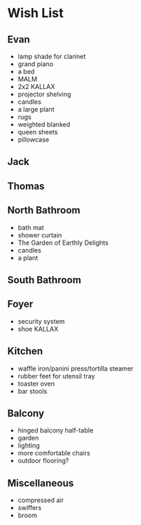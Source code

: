 # Wish List
## Evan
- lamp shade for clarinet
- grand piano
- a bed
- MALM
- 2x2 KALLAX
- projector shelving
- candles
- a large plant
- rugs
- weighted blanked
- queen sheets
- pillowcase

## Jack

## Thomas

## North Bathroom
- bath mat
- shower curtain
- The Garden of Earthly Delights
- candles
- a plant

## South Bathroom

## Foyer
- security system
- shoe KALLAX

## Kitchen
- waffle iron/panini press/tortilla steamer
- rubber feet for utensil tray
- toaster oven
- bar stools

## Balcony
- hinged balcony half-table
- garden
- lighting
- more comfortable chairs
- outdoor flooring?

## Miscellaneous
- compressed air
- swiffers
- broom
